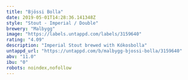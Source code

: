 ```yaml
---
title: "Bjössi Bolla"
date: 2019-05-01T14:28:36.141348Z
style: "Stout - Imperial / Double"
brewery: "Malbygg"
image: "https://labels.untappd.com/labels/3159640"
rating: "4.09"
description: "Imperial Stout brewed with Kókosbolla"
untappd_url: "https://untappd.com/b/malbygg-bjossi-bolla/3159640"
abv: "11.0"
ibu: "0"
robots: noindex,nofollow
---
```

